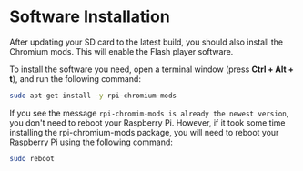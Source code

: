# Software Installation

After updating your SD card to the latest build, you should also install the Chromium mods. This will enable the Flash player software.

To install the software you need, open a terminal window (press **Ctrl + Alt + t**), and run the following command:

```bash
sudo apt-get install -y rpi-chromium-mods
```

If you see the message `rpi-chromim-mods is already the newest version`, you don't need to reboot your Raspberry Pi.  However, if it took some time installing the rpi-chromium-mods package, you will need to reboot your Raspberry Pi using the following command:

```bash
sudo reboot
```


